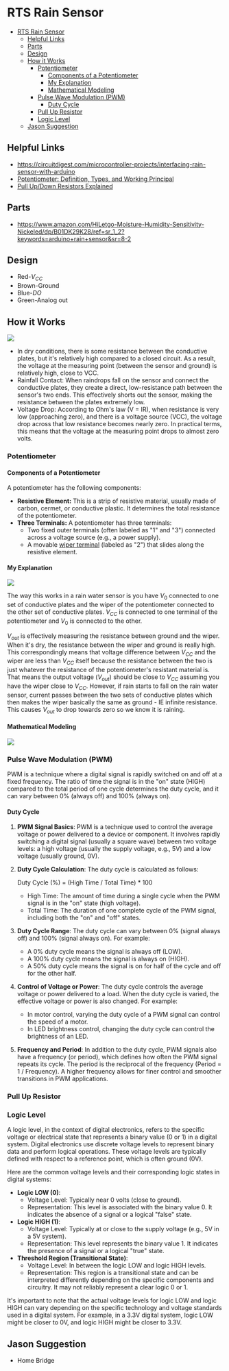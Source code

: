 # RTS Rain Sensor

- [RTS Rain Sensor](#rts-rain-sensor)
  - [Helpful Links](#helpful-links)
  - [Parts](#parts)
  - [Design](#design)
  - [How it Works](#how-it-works)
    - [Potentiometer](#potentiometer)
      - [Components of a Potentiometer](#components-of-a-potentiometer)
      - [My Explanation](#my-explanation)
      - [Mathematical Modeling](#mathematical-modeling)
    - [Pulse Wave Modulation (PWM)](#pulse-wave-modulation-pwm)
      - [Duty Cycle](#duty-cycle)
    - [Pull Up Resistor](#pull-up-resistor)
    - [Logic Level](#logic-level)
  - [Jason Suggestion](#jason-suggestion)

## Helpful Links

- https://circuitdigest.com/microcontroller-projects/interfacing-rain-sensor-with-arduino
- [Potentiometer: Definition, Types, and Working Principal](https://www.electrical4u.com/potentiometer/)
- [Pull Up/Down Resistors Explained](https://www.electronics-tutorials.ws/logic/pull-up-resistor.html)

## Parts

- https://www.amazon.com/HiLetgo-Moisture-Humidity-Sensitivity-Nickeled/dp/B01DK29K28/ref=sr_1_2?keywords=arduino+rain+sensor&sr=8-2

## Design

- Red-$V_{CC}$
- Brown-Ground
- Blue-$DO$
- Green-Analog out
## How it Works

![](images/2023-09-09-10-26-56.png)

- In dry conditions, there is some resistance between the conductive plates, but it's relatively high compared to a closed circuit. As a result, the voltage at the measuring point (between the sensor and ground) is relatively high, close to VCC.
- Rainfall Contact: When raindrops fall on the sensor and connect the conductive plates, they create a direct, low-resistance path between the sensor's two ends. This effectively shorts out the sensor, making the resistance between the plates extremely low.
- Voltage Drop: According to Ohm's law (V = IR), when resistance is very low (approaching zero), and there is a voltage source (VCC), the voltage drop across that low resistance becomes nearly zero. In practical terms, this means that the voltage at the measuring point drops to almost zero volts.

### Potentiometer

#### Components of a Potentiometer
A potentiometer has the following components:
- **Resistive Element:** This is a strip of resistive material, usually made of carbon, cermet, or conductive plastic. It determines the total resistance of the potentiometer.
- **Three Terminals:** A potentiometer has three terminals:
  - Two fixed outer terminals (often labeled as "1" and "3") connected across a voltage source (e.g., a power supply).
  - A movable [wiper terminal](#movable-wiper-terminal) (labeled as "2") that slides along the resistive element.

#### My Explanation

![](images/2023-09-09-21-01-18.png)

The way this works in a rain water sensor is you have $V_0$ connected to one set of conductive plates and the wiper of the potentiometer connected to the other set of conductive plates. $V_{CC}$ is connected to one terminal of the potentiometer and $V_0$ is connected to the other.

$V_{out}$ is effectively measuring the resistance between ground and the wiper. When it's dry, the resistance between the wiper and ground is really high. This correspondingly means that voltage difference between $V_{CC}$ and the wiper are less than $V_{CC}$ itself because the resistance between the two is just whatever the resistance of the potentiometer's resistant material is. That means the output voltage ($V_{out}$) should be close to $V_{CC}$ assuming you have the wiper close to $V_{CC}$. However, if rain starts to fall on the rain water sensor, current passes between the two sets of conductive plates which then makes the wiper basically the same as ground - IE infinite resistance. This causes $V_{out}$ to drop towards zero so we know it is raining.

#### Mathematical Modeling

![](images/2023-09-10-12-27-36.png)


### Pulse Wave Modulation (PWM)

PWM is a technique where a digital signal is rapidly switched on and off at a fixed frequency. The ratio of time the signal is in the "on" state (HIGH) compared to the total period of one cycle determines the duty cycle, and it can vary between 0% (always off) and 100% (always on).

#### Duty Cycle

1. **PWM Signal Basics**: PWM is a technique used to control the average voltage or power delivered to a device or component. It involves rapidly switching a digital signal (usually a square wave) between two voltage levels: a high voltage (usually the supply voltage, e.g., 5V) and a low voltage (usually ground, 0V).
2. **Duty Cycle Calculation**: The duty cycle is calculated as follows:
   
   Duty Cycle (%) = (High Time / Total Time) * 100

   - High Time: The amount of time during a single cycle when the PWM signal is in the "on" state (high voltage).
   - Total Time: The duration of one complete cycle of the PWM signal, including both the "on" and "off" states.
3. **Duty Cycle Range**: The duty cycle can vary between 0% (signal always off) and 100% (signal always on). For example:
   - A 0% duty cycle means the signal is always off (LOW).
   - A 100% duty cycle means the signal is always on (HIGH).
   - A 50% duty cycle means the signal is on for half of the cycle and off for the other half.
4. **Control of Voltage or Power**: The duty cycle controls the average voltage or power delivered to a load. When the duty cycle is varied, the effective voltage or power is also changed. For example:
   - In motor control, varying the duty cycle of a PWM signal can control the speed of a motor.
   - In LED brightness control, changing the duty cycle can control the brightness of an LED.
5. **Frequency and Period**: In addition to the duty cycle, PWM signals also have a frequency (or period), which defines how often the PWM signal repeats its cycle. The period is the reciprocal of the frequency (Period = 1 / Frequency). A higher frequency allows for finer control and smoother transitions in PWM applications.

### Pull Up Resistor

### Logic Level


A logic level, in the context of digital electronics, refers to the specific voltage or electrical state that represents a binary value (0 or 1) in a digital system. Digital electronics use discrete voltage levels to represent binary data and perform logical operations. These voltage levels are typically defined with respect to a reference point, which is often ground (0V).

Here are the common voltage levels and their corresponding logic states in digital systems:

- **Logic LOW (0)**:
  - Voltage Level: Typically near 0 volts (close to ground).
  - Representation: This level is associated with the binary value 0. It indicates the absence of a signal or a logical "false" state.
- **Logic HIGH (1)**:
  - Voltage Level: Typically at or close to the supply voltage (e.g., 5V in a 5V system).
  - Representation: This level represents the binary value 1. It indicates the presence of a signal or a logical "true" state.
- **Threshold Region (Transitional State)**:
  - Voltage Level: In between the logic LOW and logic HIGH levels.
  - Representation: This region is a transitional state and can be interpreted differently depending on the specific components and circuitry. It may not reliably represent a clear logic 0 or 1.

It's important to note that the actual voltage levels for logic LOW and logic HIGH can vary depending on the specific technology and voltage standards used in a digital system. For example, in a 3.3V digital system, logic LOW might be closer to 0V, and logic HIGH might be closer to 3.3V.

## Jason Suggestion

- Home Bridge